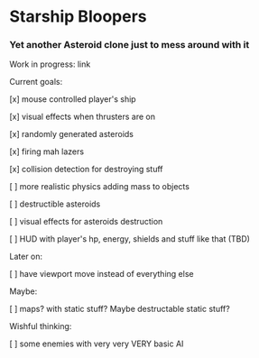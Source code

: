 # Starship Bloopers

### Yet another Asteroid clone just to mess around with it


Work in progress: link


Current goals:

[x] mouse controlled player's ship

[x] visual effects when thrusters are on

[x] randomly generated asteroids

[x] firing mah lazers

[x] collision detection for destroying stuff

[ ] more realistic physics adding mass to objects

[ ] destructible asteroids

[ ] visual effects for asteroids destruction

[ ] HUD with player's hp, energy, shields and stuff like that (TBD)


Later on:

[ ] have viewport move instead of everything else


Maybe:

[ ] maps? with static stuff? Maybe destructable static stuff?


Wishful thinking:

[ ] some enemies with very very VERY basic AI